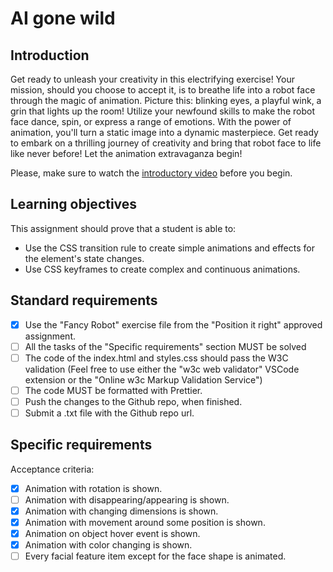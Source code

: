 # AI gone wild

## Introduction

Get ready to unleash your creativity in this electrifying exercise! Your mission, should you choose to accept it, is to breathe life into a robot face through the magic of animation. Picture this: blinking eyes, a playful wink, a grin that lights up the room! Utilize your newfound skills to make the robot face dance, spin, or express a range of emotions. With the power of animation, you'll turn a static image into a dynamic masterpiece. Get ready to embark on a thrilling journey of creativity and bring that robot face to life like never before! Let the animation extravaganza begin!

Please, make sure to watch the [introductory video](https://www.loom.com/share/07ceccb63ec741ec8c320080cd73707f?sid=799478f5-1036-48f7-b0a3-447137cb7950) before you begin.

## Learning objectives

This assignment should prove that a student is able to:

- Use the CSS transition rule to create simple animations and effects for the element's state changes.
- Use CSS keyframes to create complex and continuous animations.

## Standard requirements

- [x] Use the "Fancy Robot" exercise file from the "Position it right" approved assignment.
- [ ] All the tasks of the "Specific requirements" section MUST be solved
- [ ] The code of the index.html and styles.css should pass the W3C validation (Feel free to use either the "w3c web validator" VSCode extension or the "Online w3c Markup Validation Service")
- [ ] The code MUST be formatted with Prettier.
- [ ] Push the changes to the Github repo, when finished.
- [ ] Submit a .txt file with the Github repo url.

## Specific requirements

Acceptance criteria:

- [x] Animation with rotation is shown.
- [ ] Animation with disappearing/appearing is shown.
- [x] Animation with changing dimensions is shown.
- [x] Animation with movement around some position is shown.
- [x] Animation on object hover event is shown.
- [x] Animation with color changing is shown.
- [ ] Every facial feature item except for the face shape is animated.
